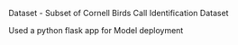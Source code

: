 Dataset - Subset of Cornell Birds Call Identification Dataset

Used a python flask app for Model deployment
